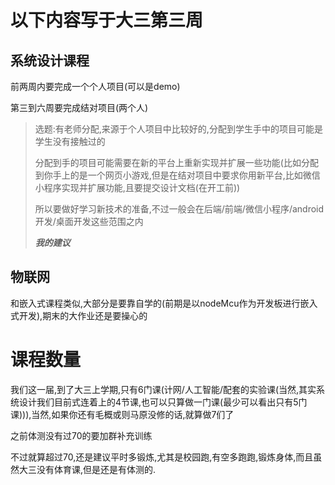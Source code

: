 # 以下内容写于大三第三周

## 系统设计课程

前两周内要完成一个个人项目(可以是demo)

第三到六周要完成结对项目(两个人)

> 选题:有老师分配,来源于个人项目中比较好的,分配到学生手中的项目可能是学生没有接触过的
>
> 分配到手的项目可能需要在新的平台上重新实现并扩展一些功能(比如分配到你手上的是一个网页小游戏,但是在结对项目中要求你用新平台,比如微信小程序实现并扩展功能,且要提交设计文档(在开工前))
>
> 所以要做好学习新技术的准备,不过一般会在后端/前端/微信小程序/android开发/桌面开发这些范围之内
>
> ***我的建议***
>
>

## 物联网

和嵌入式课程类似,大部分是要靠自学的(前期是以nodeMcu作为开发板进行嵌入式开发),期末的大作业还是要操心的

# 课程数量

我们这一届,到了大三上学期,只有6门课(计网/人工智能/配套的实验课(当然,其实系统设计我们目前式连着上的4节课,也可以只算做一门课(最少可以看出只有5门课))),当然,如果你还有毛概或则马原没修的话,就算做7们了

之前体测没有过70的要加群补充训练

不过就算超过70,还是建议平时多锻炼,尤其是校园跑,有空多跑跑,锻炼身体,而且虽然大三没有体育课,但是还是有体测的.

